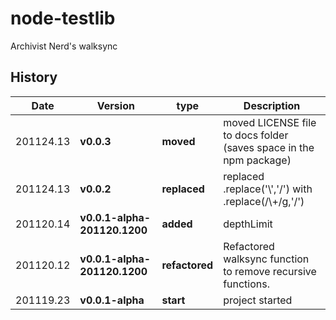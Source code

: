 # node-testlib
Archivist Nerd's walksync



## History
|  Date     | Version  |    type   | Description     |
|-----------|----------|-----------|-----------------|
| 201124.13 |**v0.0.3**| **moved** | moved LICENSE file to docs folder (saves space in the npm package) |
| 201124.13 |**v0.0.2**| **replaced** | replaced .replace('\\','/') with .replace(/\\+/g,'/') |
| 201120.14 |**v0.0.1-alpha-201120.1200**| **added** | depthLimit |
| 201120.12 |**v0.0.1-alpha-201120.1200**| **refactored** | Refactored walksync function to remove recursive functions. |
| 201119.23 |**v0.0.1-alpha**| **start** | project started |
